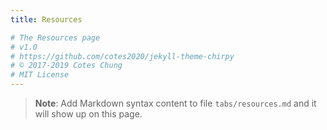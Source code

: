 ```yaml
---
title: Resources

# The Resources page
# v1.0
# https://github.com/cotes2020/jekyll-theme-chirpy
# © 2017-2019 Cotes Chung
# MIT License
---
```


> **Note**: Add Markdown syntax content to file `tabs/resources.md` and it will show up on this page.
